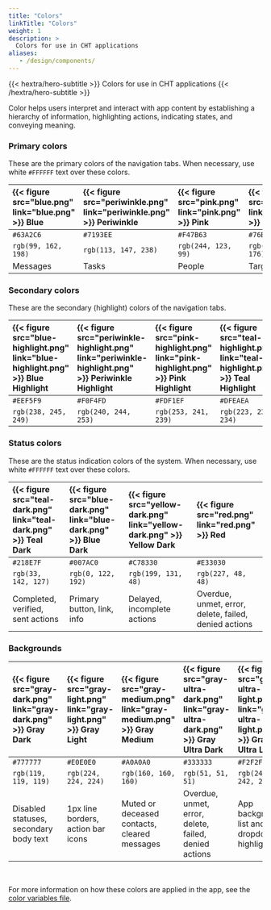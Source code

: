 ```yaml
---
title: "Colors"
linkTitle: "Colors"
weight: 1
description: >
  Colors for use in CHT applications
aliases:
   - /design/components/
---
```


{{< hextra/hero-subtitle >}}
  Colors for use in CHT applications
{{< /hextra/hero-subtitle >}}

Color helps users interpret and interact with app content by establishing a hierarchy of information, highlighting actions, indicating states, and conveying meaning.

### Primary colors
These are the primary colors of the navigation tabs. When necessary, use white `#FFFFFF` text over these colors.

| {{< figure src="blue.png" link="blue.png" >}} Blue 	| {{< figure src="periwinkle.png" link="periwinkle.png" >}} Periwinkle 	| {{< figure src="pink.png" link="pink.png" >}} Pink 	| {{< figure src="teal.png" link="teal.png" >}} Teal 	| {{< figure src="yellow.png" link="yellow.png" >}} Yellow 	|
|:------------------------------------------------------------- 	|:------------------------------------------------------------------- 	|:------------------------------------------------------------- 	|:------------------------------------------------------------- 	|:--------------------------------------------------------------- 	|
| `#63A2C6`                                                     	| `#7193EE`                                                           	| `#F47B63`                                                     	| `#76B0B0`                                                     	| `#E9AA22`                                                       	|
| `rgb(99, 162, 198)`                                           	| `rgb(113, 147, 238)`                                                	| `rgb(244, 123, 99)`                                           	| `rgb(118, 176, 176)`                                          	| `rgb(233, 170, 34)`                                             	|
| Messages                                           	            | Tasks                                                                 | People                                                          | Targets                                                         | Reports                                                           |


### Secondary colors

These are the secondary (highlight) colors of the navigation tabs. 

| {{< figure src="blue-highlight.png" link="blue-highlight.png" >}} Blue Highlight 	| {{< figure src="periwinkle-highlight.png" link="periwinkle-highlight.png" >}}  Periwinkle Highlight 	| {{< figure src="pink-highlight.png" link="pink-highlight.png" >}} Pink Highlight 	| {{< figure src="teal-highlight.png" link="teal-highlight.png" >}} Teal Highlight 	| {{< figure src="yellow-highlight.png" link="yellow-highlight.png" >}} Yellow Highlight 	|
|:-------------------------------------------------------------------------	|:------------------------------------------------------------------------------	|:-------------------------------------------------------------------------	|:-------------------------------------------------------------------------	|:---------------------------------------------------------------------------	|
| `#EEF5F9`                                                               	| `#F0F4FD`                                                                     	| `#FDF1EF`                                                               	| `#DFEAEA`                                                               	| `#FCF6E7`                                                                 	|
| `rgb(238, 245, 249)`                                                    	| `rgb(240, 244, 253)`                                                          	| `rgb(253, 241, 239)`                                                    	| `rgb(223, 234, 234)`                                                    	| `rgb(252, 246, 231)`                                                      	|


### Status colors

These are the status indication colors of the system. When necessary, use white `#FFFFFF` text over these colors.

| {{< figure src="teal-dark.png" link="teal-dark.png" >}} Teal Dark 	| {{< figure src="blue-dark.png" link="blue-dark.png" >}} Blue Dark 	| {{< figure src="yellow-dark.png" link="yellow-dark.png" >}} Yellow Dark 	| {{< figure src="red.png" link="red.png" >}} Red 	|
|:-------------------------------------------------------------------	|:------------------------------------------------------------------	|:---------------------------------------------------------------------	|:-------------------------------------------------------------	|
| `#218E7F`                                                          	| `#007AC0`                                                         	| `#C78330`                                                            	| `#E33030`                                                    	|
| `rgb(33, 142, 127)`                                                	| `rgb(0, 122, 192)`                                                	| `rgb(199, 131, 48)`                                                  	| `rgb(227, 48, 48)`                                           	|
| Completed, verified, sent actions                                  	| Primary button, link, info                                        	| Delayed, incomplete actions                                          	| Overdue, unmet, error, delete, failed, denied actions        	|


### Backgrounds

| {{< figure src="gray-dark.png" link="gray-dark.png" >}} Gray Dark 	| {{< figure src="gray-light.png" link="gray-light.png" >}} Gray Light 	| {{< figure src="gray-medium.png" link="gray-medium.png" >}} Gray Medium 	| {{< figure src="gray-ultra-dark.png" link="gray-ultra-dark.png" >}} Gray Ultra Dark 	| {{< figure src="gray-ultra-light.png" link="gray-ultra-light.png" >}} Gray Ultra Light 	| {{< figure src="white.png" link="white.png" >}} White 	|
|:-------------------------------------------------------------------	|:--------------------------------------------------------------------	|:---------------------------------------------------------------------	|:-------------------------------------------------------------------------	|:--------------------------------------------------------------------------	|:---------------------------------------------------------------	|
| `#777777`                                                          	| `#E0E0E0`                                                           	| `#A0A0A0`                                                            	| `#333333`                                                                	| `#F2F2F2`                                                                 	| `#FFFFFF`                                                      	|
| `rgb(119, 119, 119)`                                               	| `rgb(224, 224, 224)`                                                	| `rgb(160, 160, 160)`                                                 	| `rgb(51, 51, 51)`                                                        	| `rgb(242, 242, 242)`                                                      	| `rgb(255, 255, 255)`                                           	|
| Disabled statuses, secondary body text                             	| 1px line borders, action bar icons                                  	| Muted or deceased contacts, cleared messages                         	| Overdue, unmet, error, delete, failed, denied actions                    	| App background, list and dropdown highlights                              	| Form background                                                	|

<br>

For more information on how these colors are applied in the app, see the [color variables file](https://github.com/medic/cht-core/blob/master/webapp/src/css/variables.less). 